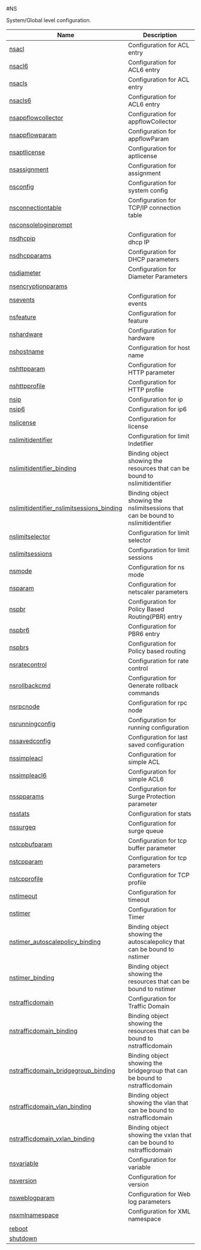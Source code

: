 #NS

System/Global level configuration.


<table><thead><tr><th>Name</th><th>Description</th></tr></thead><tbody><tr><td><a href="../../../configuration/ns/nsacl/nsacl">nsacl</a></td><td>Configuration for ACL entry</td><tr><tr><td><a href="../../../configuration/ns/nsacl6/nsacl6">nsacl6</a></td><td>Configuration for ACL6 entry</td><tr><tr><td><a href="../../../configuration/ns/nsacls/nsacls">nsacls</a></td><td>Configuration for ACL entry</td><tr><tr><td><a href="../../../configuration/ns/nsacls6/nsacls6">nsacls6</a></td><td>Configuration for ACL6 entry</td><tr><tr><td><a href="../../../configuration/ns/nsappflowcollector/nsappflowcollector">nsappflowcollector</a></td><td>Configuration for appflowCollector</td><tr><tr><td><a href="../../../configuration/ns/nsappflowparam/nsappflowparam">nsappflowparam</a></td><td>Configuration for appflowParam</td><tr><tr><td><a href="../../../configuration/ns/nsaptlicense/nsaptlicense">nsaptlicense</a></td><td>Configuration for aptlicense</td><tr><tr><td><a href="../../../configuration/ns/nsassignment/nsassignment">nsassignment</a></td><td>Configuration for assignment</td><tr><tr><td><a href="../../../configuration/ns/nsconfig/nsconfig">nsconfig</a></td><td>Configuration for system config</td><tr><tr><td><a href="../../../configuration/ns/nsconnectiontable/nsconnectiontable">nsconnectiontable</a></td><td>Configuration for TCP/IP connection table</td><tr><tr><td><a href="../../../configuration/ns/nsconsoleloginprompt/nsconsoleloginprompt">nsconsoleloginprompt</a></td><td></td><tr><tr><td><a href="../../../configuration/ns/nsdhcpip/nsdhcpip">nsdhcpip</a></td><td>Configuration for dhcp IP</td><tr><tr><td><a href="../../../configuration/ns/nsdhcpparams/nsdhcpparams">nsdhcpparams</a></td><td>Configuration for DHCP parameters</td><tr><tr><td><a href="../../../configuration/ns/nsdiameter/nsdiameter">nsdiameter</a></td><td>Configuration for Diameter Parameters</td><tr><tr><td><a href="../../../configuration/ns/nsencryptionparams/nsencryptionparams">nsencryptionparams</a></td><td></td><tr><tr><td><a href="../../../configuration/ns/nsevents/nsevents">nsevents</a></td><td>Configuration for events</td><tr><tr><td><a href="../../../configuration/ns/nsfeature/nsfeature">nsfeature</a></td><td>Configuration for feature</td><tr><tr><td><a href="../../../configuration/ns/nshardware/nshardware">nshardware</a></td><td>Configuration for hardware</td><tr><tr><td><a href="../../../configuration/ns/nshostname/nshostname">nshostname</a></td><td>Configuration for host name</td><tr><tr><td><a href="../../../configuration/ns/nshttpparam/nshttpparam">nshttpparam</a></td><td>Configuration for HTTP parameter</td><tr><tr><td><a href="../../../configuration/ns/nshttpprofile/nshttpprofile">nshttpprofile</a></td><td>Configuration for HTTP profile</td><tr><tr><td><a href="../../../configuration/ns/nsip/nsip">nsip</a></td><td>Configuration for ip</td><tr><tr><td><a href="../../../configuration/ns/nsip6/nsip6">nsip6</a></td><td>Configuration for ip6</td><tr><tr><td><a href="../../../configuration/ns/nslicense/nslicense">nslicense</a></td><td>Configuration for license</td><tr><tr><td><a href="../../../configuration/ns/nslimitidentifier/nslimitidentifier">nslimitidentifier</a></td><td>Configuration for limit Indetifier</td><tr><tr><td><a href="../../../configuration/ns/nslimitidentifier_binding/nslimitidentifier_binding">nslimitidentifier_binding</a></td><td>Binding object showing the resources that can be bound to nslimitidentifier</td><tr><tr><td><a href="../../../configuration/ns/nslimitidentifier_nslimitsessions_binding/nslimitidentifier_nslimitsessions_binding">nslimitidentifier_nslimitsessions_binding</a></td><td>Binding object showing the nslimitsessions that can be bound to nslimitidentifier</td><tr><tr><td><a href="../../../configuration/ns/nslimitselector/nslimitselector">nslimitselector</a></td><td>Configuration for limit selector</td><tr><tr><td><a href="../../../configuration/ns/nslimitsessions/nslimitsessions">nslimitsessions</a></td><td>Configuration for limit sessions</td><tr><tr><td><a href="../../../configuration/ns/nsmode/nsmode">nsmode</a></td><td>Configuration for ns mode</td><tr><tr><td><a href="../../../configuration/ns/nsparam/nsparam">nsparam</a></td><td>Configuration for netscaler parameters</td><tr><tr><td><a href="../../../configuration/ns/nspbr/nspbr">nspbr</a></td><td>Configuration for Policy Based Routing(PBR) entry</td><tr><tr><td><a href="../../../configuration/ns/nspbr6/nspbr6">nspbr6</a></td><td>Configuration for PBR6 entry</td><tr><tr><td><a href="../../../configuration/ns/nspbrs/nspbrs">nspbrs</a></td><td>Configuration for Policy based routing</td><tr><tr><td><a href="../../../configuration/ns/nsratecontrol/nsratecontrol">nsratecontrol</a></td><td>Configuration for rate control</td><tr><tr><td><a href="../../../configuration/ns/nsrollbackcmd/nsrollbackcmd">nsrollbackcmd</a></td><td>Configuration for Generate rollback commands</td><tr><tr><td><a href="../../../configuration/ns/nsrpcnode/nsrpcnode">nsrpcnode</a></td><td>Configuration for rpc node</td><tr><tr><td><a href="../../../configuration/ns/nsrunningconfig/nsrunningconfig">nsrunningconfig</a></td><td>Configuration for running configuration</td><tr><tr><td><a href="../../../configuration/ns/nssavedconfig/nssavedconfig">nssavedconfig</a></td><td>Configuration for last saved configuration</td><tr><tr><td><a href="../../../configuration/ns/nssimpleacl/nssimpleacl">nssimpleacl</a></td><td>Configuration for simple ACL</td><tr><tr><td><a href="../../../configuration/ns/nssimpleacl6/nssimpleacl6">nssimpleacl6</a></td><td>Configuration for simple ACL6</td><tr><tr><td><a href="../../../configuration/ns/nsspparams/nsspparams">nsspparams</a></td><td>Configuration for Surge Protection parameter</td><tr><tr><td><a href="../../../configuration/ns/nsstats/nsstats">nsstats</a></td><td>Configuration for stats</td><tr><tr><td><a href="../../../configuration/ns/nssurgeq/nssurgeq">nssurgeq</a></td><td>Configuration for surge queue</td><tr><tr><td><a href="../../../configuration/ns/nstcpbufparam/nstcpbufparam">nstcpbufparam</a></td><td>Configuration for tcp buffer parameter</td><tr><tr><td><a href="../../../configuration/ns/nstcpparam/nstcpparam">nstcpparam</a></td><td>Configuration for tcp parameters</td><tr><tr><td><a href="../../../configuration/ns/nstcpprofile/nstcpprofile">nstcpprofile</a></td><td>Configuration for TCP profile</td><tr><tr><td><a href="../../../configuration/ns/nstimeout/nstimeout">nstimeout</a></td><td>Configuration for timeout</td><tr><tr><td><a href="../../../configuration/ns/nstimer/nstimer">nstimer</a></td><td>Configuration for Timer</td><tr><tr><td><a href="../../../configuration/ns/nstimer_autoscalepolicy_binding/nstimer_autoscalepolicy_binding">nstimer_autoscalepolicy_binding</a></td><td>Binding object showing the autoscalepolicy that can be bound to nstimer</td><tr><tr><td><a href="../../../configuration/ns/nstimer_binding/nstimer_binding">nstimer_binding</a></td><td>Binding object showing the resources that can be bound to nstimer</td><tr><tr><td><a href="../../../configuration/ns/nstrafficdomain/nstrafficdomain">nstrafficdomain</a></td><td>Configuration for Traffic Domain</td><tr><tr><td><a href="../../../configuration/ns/nstrafficdomain_binding/nstrafficdomain_binding">nstrafficdomain_binding</a></td><td>Binding object showing the resources that can be bound to nstrafficdomain</td><tr><tr><td><a href="../../../configuration/ns/nstrafficdomain_bridgegroup_binding/nstrafficdomain_bridgegroup_binding">nstrafficdomain_bridgegroup_binding</a></td><td>Binding object showing the bridgegroup that can be bound to nstrafficdomain</td><tr><tr><td><a href="../../../configuration/ns/nstrafficdomain_vlan_binding/nstrafficdomain_vlan_binding">nstrafficdomain_vlan_binding</a></td><td>Binding object showing the vlan that can be bound to nstrafficdomain</td><tr><tr><td><a href="../../../configuration/ns/nstrafficdomain_vxlan_binding/nstrafficdomain_vxlan_binding">nstrafficdomain_vxlan_binding</a></td><td>Binding object showing the vxlan that can be bound to nstrafficdomain</td><tr><tr><td><a href="../../../configuration/ns/nsvariable/nsvariable">nsvariable</a></td><td>Configuration for variable</td><tr><tr><td><a href="../../../configuration/ns/nsversion/nsversion">nsversion</a></td><td>Configuration for version</td><tr><tr><td><a href="../../../configuration/ns/nsweblogparam/nsweblogparam">nsweblogparam</a></td><td>Configuration for Web log parameters</td><tr><tr><td><a href="../../../configuration/ns/nsxmlnamespace/nsxmlnamespace">nsxmlnamespace</a></td><td>Configuration for XML namespace</td><tr><tr><td><a href="../../../configuration/ns/reboot/reboot">reboot</a></td><td></td><tr><tr><td><a href="../../../configuration/ns/shutdown/shutdown">shutdown</a></td><td></td><tr></tbody></table>
